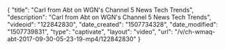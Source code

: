 {
    "title": "Carl from Abt on WGN's Channel 5 News Tech Trends",
    "description": "Carl from Abt on WGN's Channel 5 News Tech Trends",
    "videoid": "122842830",
    "date_created": "1507734328",
    "date_modified": "1507739831",
    "type": "captivate",
    "layout": "video",
    "url": "\/v\/ch-wmaq-abt-2017-09-30-05-23-19-mp4\/122842830"
}
